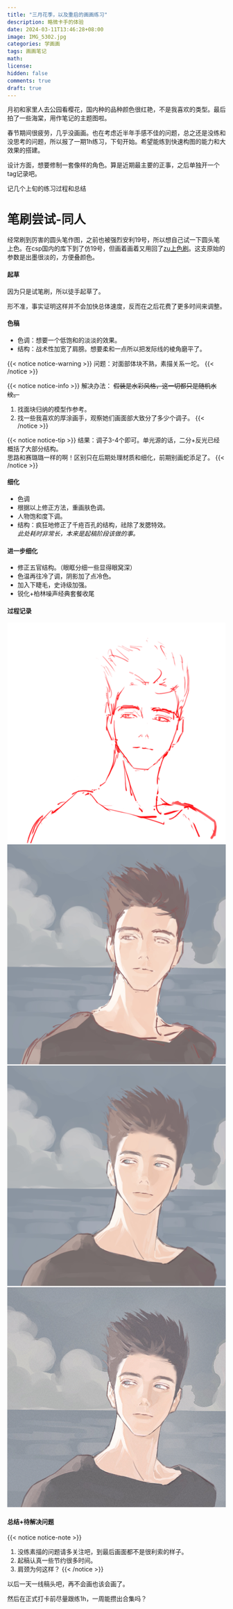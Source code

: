 ```yaml
---
title: "三月花季，以及重启的画画练习"
description: 略微卡手的体验
date: 2024-03-11T13:46:28+08:00
image: IMG_5302.jpg
categories: 学画画
tags: 画画笔记
math: 
license: 
hidden: false
comments: true
draft: true
---
```

月初和家里人去公园看樱花，国内种的品种颜色很红艳，不是我喜欢的类型。最后拍了一些海棠，用作笔记的主题图啦。

春节期间很疲劳，几乎没画画。也在考虑近半年手感不佳的问题，总之还是没练和没思考的问题，所以报了一期1h练习，下旬开始。希望能练到快速构图的能力和大效果的搭建。

设计方面，想要修制一套像样的角色。算是近期最主要的正事，之后单独开一个tag记录吧。

记几个上旬的练习过程和总结

# 笔刷尝试-同人

经常刷到厉害的圆头笔作图，之前也被强烈安利19号，所以想自己试一下圆头笔上色。在csp国内的库下到了仿19号，但画着画着又用回了[zu上色刷](https://www.udongman.cn/resource/details/material/5733#desc)。这支原始的参数是出墨很淡的，方便叠颜色。

#### 起草
因为只是试笔刷，所以徒手起草了。

形不准，事实证明这样并不会加快总体速度，反而在之后花费了更多时间来调整。

#### 色稿
* 色调：想要一个低饱和的淡淡的效果。
* 结构：战术性加宽了肩膀。想要柔和一点所以把发际线的棱角磨平了。

{{< notice notice-warning >}}
问题：对面部体块不熟，素描关系一坨。
{{< /notice >}}

{{< notice notice-info >}}
解决办法：
~~假装是水彩风格，这一切都只是随机水纹。~~
1. 找面块归纳的模型作参考。
2. 找一些我喜欢的厚涂画手，观察她们画面部大致分了多少个调子。
{{< /notice >}}

{{< notice notice-tip >}}
结果：调子3-4个即可。单光源的话，二分+反光已经概括了大部分结构。
</br>思路和赛璐璐一样的啊！区别只在后期处理材质和细化，前期别画蛇添足了。
{{< /notice >}}

#### 细化
* 色调
 * 根据以上修正方法，重画肤色调。
 * 人物饱和度下调。
* 结构：疯狂地修正了千疮百孔的结构，祛除了发腮特效。
</br>*此处耗时非常长，本来是起稿阶段该做的事。*

#### 进一步细化
* 修正五官结构。（眼眶分细一些显得眼窝深）
* 色温再往冷了调，阴影加了点冷色。
* 加入下睫毛，史诗级加强。
* 锐化+柏林噪声经典套餐收尾

#### 过程记录

![起草](1.jpg)  ![色稿](2.jpg)  ![细化](3.jpg)  ![进一步细化](4.jpg) 

#### 总结+待解决问题

{{< notice notice-note >}}
1. 没练素描的问题请多关注吧，到最后画面都不是很利索的样子。
2. 起稿认真一些节约很多时间。
3. 肩颈为何这样？
{{< /notice >}}

以后一天一线稿头吧，再不会画也该会画了。

然后在正式打卡前尽量跟练1h，一周能攒出合集吗？